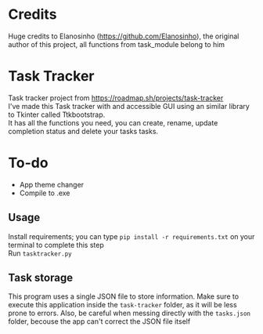 # Credits
Huge credits to Elanosinho (https://github.com/Elanosinho), the original author of this project, all functions from task_module belong to him

# Task Tracker
Task tracker project from https://roadmap.sh/projects/task-tracker  
I've made this Task tracker with and accessible GUI using an similar library to Tkinter called Ttkbootstrap.  
It has all the functions you need, you can create, rename, update completion status and delete your tasks tasks. 

# To-do
- App theme changer
- Compile to .exe

## Usage
Install requirements; you can type ``pip install -r requirements.txt`` on your terminal to complete this step  
Run ``tasktracker.py``

## Task storage
This program uses a single JSON file to store information. Make sure to execute this application inside the ``task-tracker`` folder, as it will be less prone to errors. Also, be careful when messing directly with the ``tasks.json`` folder, becouse the app can't correct the JSON file itself



